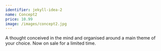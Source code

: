 ```yaml
---
identifier: jekyll-idea-2
name: Concept2
price: 10.99
image: /images/concept2.jpg
---
```


A thought conceived in the mind and organised around a main theme of your choice. Now on sale for a limited time.